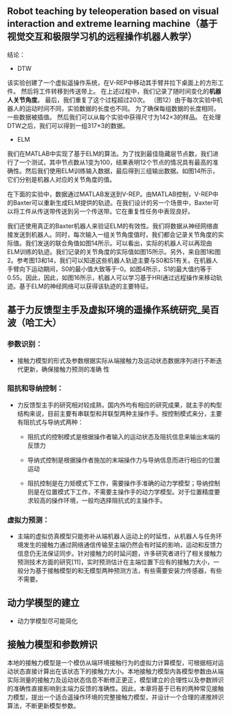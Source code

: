 ## Robot teaching by teleoperation based on visual interaction and extreme learning machine（基于视觉交互和极限学习机的远程操作机器人教学）



结论：

-  DTW

该实验创建了一个虚拟遥操作系统，在V-REP中移动其手臂并拉下桌面上的方形工件。 然后将工件转移到传送带上。 在上述过程中，我们记录了随时间变化的**机器人关节角度**。 最后，我们重复了这个过程超过20次。 （图12）由于每次实验中机器人的运动时间不同，实验数据的长度也不同。 为了确保每组数据的长度相同，一些数据被插值。 然后我们可以从每个实验中获得尺寸为142×3的样品。 在处理DTW之后，我们可以得到一组317×3的数据。

- ELM

​        我们在MATLAB中实现了基于ELM的算法。为了找到最佳隐藏层节点数，我们进行了一个测试，其中节点数从1变为100，结果表明12个节点的情况具有最高的准确性。然后我们使用ELM训练输入数据，最后得到三组输出数据。如图14所示，它们分别是机器人对应的关节角度的值。

​        在下面的实验中，数据通过MATLAB发送到V-REP。由MATLAB控制，V-REP中的Baxter可以重新生成ELM提供的轨迹。在我们设计的另一个场景中，Baxter可以将工件从传送带传送到另一个传送带。它在重复性任务中表现良好。

我们还使用真正的Baxter机器人来验证ELM的有效性。我们将数据从神经网络直接发送到机器人。同时，每次输入一组关节角度值时，我们都会记录关节角度的实际值。我们发送的联合角值如图14所示。可以看出，实际的机器人可以再现由ELM训练的轨迹。我们记录的关节角度的实际值如图15所示。另外，来自图1和图2。参考图13和14，我们可以知道这些机器人轨迹主要与S0和S1有关。在机器人手臂向下运动期间，S0的最小值大致等于-0。如图4所示，S1的最大值约等于0.55。因此，因此，如图16所示，机器人可以学习基于HRI通过远程操作来移动轨迹。基于ELM的神经网络可以获得该轨迹的主要特征。





## 基于力反馈型主手及虚拟环境的遥操作系统研究_吴百波（哈工大）

### 参数识别：

- 接触力模型的形式及参数根据实际从端接触力及运动状态数据序列进行不断迭代更新，确保接触力预测的准确
  性

### 阻抗和导纳控制：

- 力反馈型主手的研究相对较成熟，国内外均有相应的研究成果，就主手的构型结构来说，目前主要有串联型和并联型两种主操作手。按控制模式来分，主要有阻抗式与导纳式两种：

  - 阻抗式的控制模式是根据操作者输入的运动状态及阻抗信息来输出末端的反馈力

  - 导纳式控制是根据操作者施加的末端操作力与导纳信息而进行相应的位置运动
  - 阻抗控制是在力矩模式下工作，需要操作手准确的动力学模型；导纳控制则是在位置模式下工作，不需要主操作手的动力学模型。对于位置精度要求较高的操作环境，一般均选择阻抗式的主操作手。

### 虚拟力预测：

- 主端的虚拟仿真模型只能弥补从端机器人运动上的时延性，从机器人与任务环境发生的接触力通过网络通信传输至主端仍然会有时延的影响，运动和反馈力信息仍无法保证同步。针对接触力的时延问题，许多研究者进行了相关接触力预测技术方面的研究[11]，实时预测估计在主端位置下应有的接触力大小，一般分为基于接触模型的和无模型两种预测方法，有些需要安装力传感器，有些不需要。



## 动力学模型的建立

- 动力学模型尽可能简化





## 接触力模型和参数辨识

本地的接触力模型是一个模仿从端环境接触行为的虚拟力计算模型，可根据相对运动状态直接计算出在该状态下的接触力大小。本地接触力模型内各模型参数由从端实际测量的接触力及运动状态信息不断修正更正，模型建立的合理性以及参数辨识的准确性直接影响到主端力反馈的准确性。因此，本章将基于已有的两种常见接触力模型，提出一个适合遥操作环境的完整接触力模型，并设计一个合理的递推辨识算法，不断更新模型参数。

